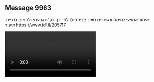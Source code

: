 ## Message 9963

איתור אמצעי לחימה ומשגרים סמוך לציר פילדלפי:
כך צק"ח גבעתי נלחמים ברפיח. תיעוד
https://www.idf.il/205717

![Video](9963/9963_media.mp4)
